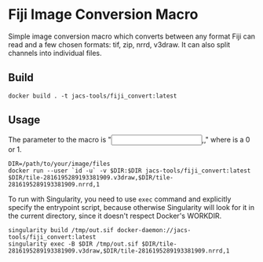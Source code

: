 # Fiji Image Conversion Macro

Simple image conversion macro which converts between any format Fiji can read and a few chosen formats: tif, zip, nrrd, v3draw. It can also split channels into individual files.

## Build
```
docker build . -t jacs-tools/fiji_convert:latest
```

## Usage

The parameter to the macro is "<input file>,<output file>,<split channels>" where <split channels> is a 0 or 1.
```
DIR=/path/to/your/image/files
docker run --user `id -u` -v $DIR:$DIR jacs-tools/fiji_convert:latest $DIR/tile-2816195289193381909.v3draw,$DIR/tile-2816195289193381909.nrrd,1
```

To run with Singularity, you need to use `exec` command and explicitly specify the entrypoint script, because otherwise Singularity will look for it in the current directory, since it doesn't respect Docker's WORKDIR.
```
singularity build /tmp/out.sif docker-daemon://jacs-tools/fiji_convert:latest
singularity exec -B $DIR /tmp/out.sif $DIR/tile-2816195289193381909.v3draw,$DIR/tile-2816195289193381909.nrrd,1
```

